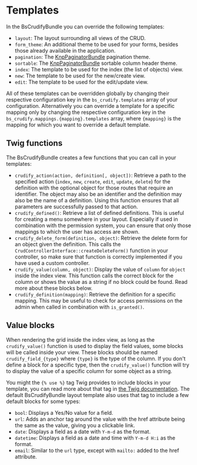 # Templates
In the BsCrudifyBundle you can override the following templates:

* `layout`: The layout surrounding all views of the CRUD.
* `form_theme`: An additional theme to be used for your forms, besides those already available in the application.
* `pagination`: The [KnpPaginatorBundle][knp_paginatior_bundle] pagination theme.
* `sortable`: The [KnpPaginatorBundle][knp_paginatior_bundle] sortable column header theme.
* `index`: The template to be used for the index (the list of objects) view.
* `new`: The template to be used for the new/create view.
* `edit`: The template to be used for the edit/update view.

All of these templates can be overridden globally by changing their respective configuration key in the `bs_crudify.templates`
array of your configuration. Alternatively you can override a template for a specific mapping only by changing the
respective configuration key in the `bs_crudify.mappings.{mapping}.templates` array, where `{mapping}` is the mapping for which
you want to override a default template.

## Twig functions
The BsCrudifyBundle creates a few functions that you can call in your templates:

* `crudify_action(action, definition[, object])`: Retrieve a path to the specified action (`index`, `new`, `create`,
  `edit`, `update`, `delete`) for the definition with the optional object for those routes that require an identifier.
  The object may also be an identifier and the definition may also be the name of a definition. Using this function
  ensures that all parameters are successfully passed to that action.
* `crudify_defined()`: Retrieve a list of defined definitions. This is useful for creating a menu somewhere in your
  layout. Especially if used in combination with the permission system, you can ensure that only those mappings to
  which the user has access are shown.
* `crudify_delete_form(definition, object)`: Retrieve the delete form for an object given the definition. This calls the
  `CrudControllerInterface::createDeleteForm()` function in your controller, so make sure that function is correctly
  implemented if you have used a custom controller.
* `crudify_value(column, object)`: Display the value of `column` for `object` inside the index view. This function calls
  the correct block for the column or shows the value as a string if no block could be found. Read more about these blocks
  below.
* `crudify_definition(mapping)`: Retrieve the definition for a specific mapping. This may be useful to check for access
  permissions on the admin when called in combination with `is_granted()`.

## Value blocks
When rendering the grid inside the index view, as long as the `crudify_value()` function is used to display the field values,
some blocks will be called inside your view. These blocks should be named `crudify_field_{type}` where `{type}` is the type
of the column. If you don't define a block for a specific type, then the `crudify_value()` function will try to display the
value of a specific column for some object as a string.

You might the `{% use %}` tag Twig provides to include blocks in your template, you can read more about that tag
in [the Twig documentation][twig_use_tag]. The default BsCrudifyBundle layout template also uses that tag to include
a few default blocks for some types:

* `bool`: Displays a Yes/No value for a field.
* `url`: Adds an anchor tag around the value with the href attribute being the same as the value, giving you a clickable link.
* `date`: Displays a field as a date with `Y-m-d` as the format.
* `datetime`: Displays a field as a date and time with `Y-m-d H:i` as the format.
* `email`: Similar to the `url` type, except with `mailto:` added to the href attribute.

[knp_paginatior_bundle]: https://github.com/KnpLabs/KnpPaginatorBundle
[twig_use_tag]: http://twig.sensiolabs.org/doc/tags/use.html
